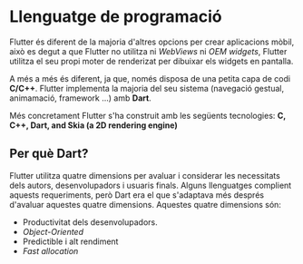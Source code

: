 <!-- TITLE: Llenguatge de programació -->
# Llenguatge de programació
Flutter és diferent de la majoria d'altres opcions per crear aplicacions mòbil, això es degut a que Flutter no utilitza ni *WebViews* ni *OEM widgets*, Flutter utilitza el seu propi moter de renderizat per dibuixar els widgets en pantalla.

A més a més és diferent, ja que, només disposa de una petita capa de codi **C/C++**. Flutter implementa la majoria del seu sistema (navegació gestual, animamació, framework ...) amb **Dart**.

Més concretament Flutter s'ha construit amb les següents tecnologies: **C, C++, Dart, and Skia (a 2D rendering engine)**

## Per què Dart?

Flutter utilitza quatre dimensions per avaluar i considerar les necessitats dels autors, desenvolupadors i usuaris finals. Alguns llenguatges complient aquests requeriments, però Dart era el que s'adaptava més després d'avaluar aquestes quatre dimensions. Aquestes quatre dimensions són:

- Productivitat dels desenvolupadors.
- *Object-Oriented*
- Predictible i alt rendiment
- *Fast allocation*
